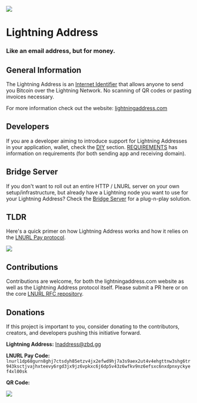 ![](https://i.imgur.com/uwHlWPC.png)

# Lightning Address

### **Like an email address, but for money.**

## General Information

The Lightning Address is an [Internet Identifier](https://datatracker.ietf.org/doc/html/rfc5322#section-3.4.1) that allows anyone to send you Bitcoin over the Lightning Network. No scanning of QR codes or pasting invoices necessary.

For more information check out the website: [lightningaddress.com](https://lightningaddress.com)

## Developers

If you are a developer aiming to introduce support for Lightning Addresses in your application, wallet, check the [DIY](./DIY.md) section. [REQUIREMENTS](./REQUIREMENTS.md) has information on requirements (for both sending app and receiving domain).

## Bridge Server

If you don't want to roll out an entire HTTP / LNURL server on your own setup/infrastructure, but already have a Lightning node you want to use for your Lightning Address? Check the [Bridge Server](./BRIDGE.md) for a plug-n-play solution.

## TLDR

Here's a quick primer on how Lightning Address works and how it relies on the [LNURL Pay protocol](https://github.com/fiatjaf/lnurl-rfc/blob/master/lnurl-pay.md).

![](https://i.imgur.com/4agivbH.png)

## Contributions

Contributions are welcome, for both the lightningaddress.com website as well as the Lightning Address protocol itself. Please submit a PR here or on the core [LNURL RFC repository](https://github.com/fiatjaf/lnurl-rfc).

## Donations

If this project is important to you, consider donating to the contributors, creators, and developers pushing this initiative forward.

**Lightning Address:** lnaddress@zbd.gg

**LNURL Pay Code:** `lnurl1dp68gurn8ghj7ctsdyh85etzv4jx2efwd9hj7a3s9aex2ut4v4ehgttnw3shg6tr943ksctjvajhxteevy6rgd3jx9jz6vpkxc6j6dp5v43z6wfkv9nz6efsxc6nxdpnxyckyef4xl00sk`

**QR Code:**

![](https://i.imgur.com/0d5bDyX.png)


